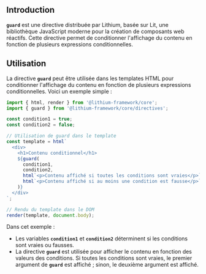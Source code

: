 ## **Introduction**

**`guard`** est une directive distribuée par Lithium, basée sur Lit, une bibliothèque JavaScript moderne pour la création de composants web réactifs. Cette directive permet de conditionner l'affichage du contenu en fonction de plusieurs expressions conditionnelles.

## **Utilisation**

La directive **`guard`** peut être utilisée dans les templates HTML pour conditionner l'affichage du contenu en fonction de plusieurs expressions conditionnelles. Voici un exemple simple :

```typescript
import { html, render } from '@lithium-framework/core';
import { guard } from '@lithium-framework/core/directives';

const condition1 = true;
const condition2 = false;

// Utilisation de guard dans le template
const template = html`
  <div>
    <h1>Contenu conditionnel</h1>
    ${guard(
      condition1,
      condition2,
      html`<p>Contenu affiché si toutes les conditions sont vraies</p>`,
      html`<p>Contenu affiché si au moins une condition est fausse</p>`
    )}
  </div>
`;

// Rendu du template dans le DOM
render(template, document.body);

```

Dans cet exemple :

- Les variables **`condition1`** et **`condition2`** déterminent si les conditions sont vraies ou fausses.
- La directive **`guard`** est utilisée pour afficher le contenu en fonction des valeurs des conditions. Si toutes les conditions sont vraies, le premier argument de **`guard`** est affiché ; sinon, le deuxième argument est affiché.